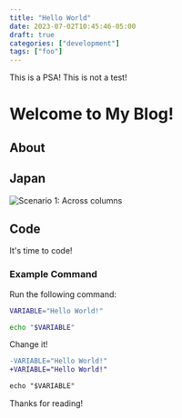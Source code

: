 ```yaml
---
title: "Hello World"
date: 2023-07-02T10:45:46-05:00
draft: true
categories: ["development"]
tags: ["foo"]
---
```


This is a PSA! This is not a test!

<!--more-->

# Welcome to My Blog!

## About

## Japan

![Scenario 1: Across columns](/images/nagoya-castle.jpg)

## Code

It's time to code!

###  Example Command

Run the following command:

```bash
VARIABLE="Hello World!"

echo "$VARIABLE"
```

Change it!

```diff
-VARIABLE="Hello World!"
+VARIABLE="Hello World!"

echo "$VARIABLE"
```

Thanks for reading!
